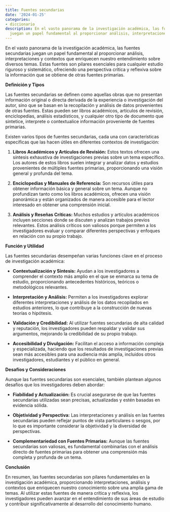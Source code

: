 ```yaml
---
title: Fuentes secundarias
date: '2024-01-25'
categories:
- diccionario
description: En el vasto panorama de la investigación académica, las fuentes secundarias
  juegan un papel fundamental al proporcionar análisis, interpretaciones y contextos
---
```


En el vasto panorama de la investigación académica, las fuentes secundarias juegan un papel fundamental al proporcionar análisis, interpretaciones y contextos que enriquecen nuestro entendimiento sobre diversos temas. Estas fuentes son pilares esenciales para cualquier estudio riguroso y sistemático, ofreciendo una perspectiva crítica y reflexiva sobre la información que se obtiene de otras fuentes primarias.

**Definición y Tipos**

Las fuentes secundarias se definen como aquellas obras que no presentan información original o directa derivada de la experiencia o investigación del autor, sino que se basan en la recopilación y análisis de datos provenientes de otras fuentes. Estas pueden ser libros académicos, artículos de revisión, enciclopedias, análisis estadísticos, y cualquier otro tipo de documento que sintetice, interprete o contextualice información proveniente de fuentes primarias.

Existen varios tipos de fuentes secundarias, cada una con características específicas que las hacen útiles en diferentes contextos de investigación:

1. **Libros Académicos y Artículos de Revisión:** Estos textos ofrecen una síntesis exhaustiva de investigaciones previas sobre un tema específico. Los autores de estos libros suelen integrar y analizar datos y estudios provenientes de múltiples fuentes primarias, proporcionando una visión general y profunda del tema.

3. **Enciclopedias y Manuales de Referencia:** Son recursos útiles para obtener información básica y general sobre un tema. Aunque no profundizan tanto como los libros académicos, ofrecen una visión panorámica y están organizados de manera accesible para el lector interesado en obtener una comprensión inicial.

5. **Análisis y Reseñas Críticas:** Muchos estudios y artículos académicos incluyen secciones donde se discuten y analizan trabajos previos relevantes. Estos análisis críticos son valiosos porque permiten a los investigadores evaluar y comparar diferentes perspectivas y enfoques en relación con su propio trabajo.

**Función y Utilidad**

Las fuentes secundarias desempeñan varias funciones clave en el proceso de investigación académica:

- **Contextualización y Síntesis:** Ayudan a los investigadores a comprender el contexto más amplio en el que se enmarca su tema de estudio, proporcionando antecedentes históricos, teóricos o metodológicos relevantes.

- **Interpretación y Análisis:** Permiten a los investigadores explorar diferentes interpretaciones y análisis de los datos recopilados en estudios anteriores, lo que contribuye a la construcción de nuevas teorías o hipótesis.

- **Validación y Credibilidad:** Al utilizar fuentes secundarias de alta calidad y reputación, los investigadores pueden respaldar y validar sus argumentos, mejorando la credibilidad de su propio trabajo.

- **Accesibilidad y Divulgación:** Facilitan el acceso a información compleja y especializada, haciendo que los resultados de investigaciones previas sean más accesibles para una audiencia más amplia, incluidos otros investigadores, estudiantes y el público en general.

**Desafíos y Consideraciones**

Aunque las fuentes secundarias son esenciales, también plantean algunos desafíos que los investigadores deben abordar:

- **Fiabilidad y Actualización:** Es crucial asegurarse de que las fuentes secundarias utilizadas sean precisas, actualizadas y estén basadas en evidencia sólida.

- **Objetividad y Perspectiva:** Las interpretaciones y análisis en las fuentes secundarias pueden reflejar puntos de vista particulares o sesgos, por lo que es importante considerar la objetividad y la diversidad de perspectivas.

- **Complementariedad con Fuentes Primarias:** Aunque las fuentes secundarias son valiosas, es fundamental combinarlas con el análisis directo de fuentes primarias para obtener una comprensión más completa y profunda de un tema.

**Conclusión**

En resumen, las fuentes secundarias son pilares fundamentales en la investigación académica, proporcionando interpretaciones, análisis y contextos que enriquecen nuestro conocimiento sobre una amplia gama de temas. Al utilizar estas fuentes de manera crítica y reflexiva, los investigadores pueden avanzar en el entendimiento de sus áreas de estudio y contribuir significativamente al desarrollo del conocimiento humano.